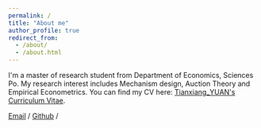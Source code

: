 ```yaml
---
permalink: /
title: "About me"
author_profile: true
redirect_from: 
  - /about/
  - /about.html
---
```

I'm a master of research student from Department of Economics, Sciences Po. My research interest includes Mechanism design, Auction Theory and Empirical Econometrics.
You can find my CV here: [Tianxiang_YUAN's Curriculum Vitae](../assets/Curriculum_Vitae.pdf).

[Email](tianxiang.yuan@sciencespo.fr) / [Github](https://github.com/Folktugboat) / 



